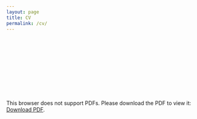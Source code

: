 ```yaml
---
layout: page
title: CV
permalink: /cv/
---
```


<object data="/assets/Curriculum_Vitae_Bauke_Brenninkmeijer_2020.pdf" type="application/pdf" width="700px" height="1000px">
    <embed src="/assets/Curriculum_Vitae_Bauke_Brenninkmeijer_2020.pdf">
        <p>This browser does not support PDFs. Please download the PDF to view it: <a href="/assets/Curriculum_Vitae_Bauke_Brenninkmeijer_2020.pdf">Download PDF</a>.</p>
    </embed>
</object>
